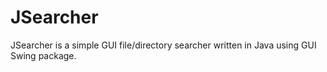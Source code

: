 # JSearcher
JSearcher is a simple GUI file/directory searcher written in Java using GUI Swing package.
